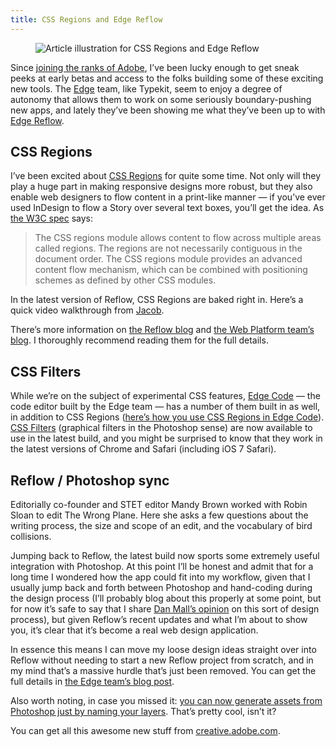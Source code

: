 ```yaml
---
title: CSS Regions and Edge Reflow
---
```

<figure>
	<img src="http://elliotjaystocks.com/assets/52456837c0d7cd34fe000336/article_regions_reflow.png" alt="Article illustration for CSS Regions and Edge Reflow">
</figure>

<p>Since <a href="http://elliotjaystocks.com/blog/hello-typekit/">joining the ranks of Adobe</a>, I’ve been lucky enough to get sneak peeks at early betas and access to the folks building some of these exciting new tools. The <a href="http://html.adobe.com/edge/">Edge</a> team, like Typekit, seem to enjoy a degree of autonomy that allows them to work on some seriously boundary-pushing new apps, and lately they’ve been showing me what they’ve been up to with <a href="http://html.adobe.com/edge/reflow/">Edge Reflow</a>.</p>
<h2><span class="caps">CSS</span> Regions</h2>
<p>I’ve been excited about <a href="http://html.adobe.com/webplatform/layout/regions/"><span class="caps">CSS</span> Regions</a> for quite some time. Not only will they play a huge part in making responsive designs more robust, but they also enable web designers to flow content in a print-like manner — if you’ve ever used InDesign to flow a Story over several text boxes, you’ll get the idea. As <a href="http://dev.w3.org/csswg/css-regions/">the W3C spec</a> says:</p>
<blockquote><p>The <span class="caps">CSS</span> regions module allows content to flow across multiple areas called regions. The regions are not necessarily contiguous in the document order. The <span class="caps">CSS</span> regions module provides an advanced content flow mechanism, which can be combined with positioning schemes as defined by other <span class="caps">CSS</span> modules.</p></blockquote>
<p>In the latest version of Reflow, <span class="caps">CSS</span> Regions are baked right in. Here’s a quick video walkthrough from <a href="http://twitter.com/jacobsurber">Jacob</a>.</p>

<p>There’s more information on <a href="http://blogs.adobe.com/edgereflow/2013/09/24/the-future-of-responsive-layouts-is-here/">the Reflow blog</a> and <a href="http://blogs.adobe.com/webplatform/2013/09/23/design-next-generation-responsive-designs-for-ios7-with-edge-reflow-cc-and-css-regions-a-story-of-collaboration/">the Web Platform team’s blog</a>. I thoroughly recommend reading them for the full details.</p>
<h2><span class="caps">CSS</span> Filters</h2>
<p>While we’re on the subject of experimental <span class="caps">CSS</span> features, <a href="http://html.adobe.com/edge/code/">Edge Code</a> — the code editor built by the Edge team — has a number of them built in as well, in addition to <span class="caps">CSS</span> Regions (<a href="http://blogs.adobe.com/edgecode/2013/09/24/edge-code-supports-css-regions/">here’s how you use <span class="caps">CSS</span> Regions in Edge Code</a>). <a href="http://html.adobe.com/webplatform/graphics/customfilters/"><span class="caps">CSS</span> Filters</a> (graphical filters in the Photoshop sense) are now available to use in the latest build, and you might be surprised to know that they work in the latest versions of Chrome and Safari (including iOS 7 Safari).</p>
<h2>Reflow / Photoshop sync</h2>
<p class="note left">Editorially co-founder and STET editor Mandy Brown worked with Robin Sloan to edit The Wrong Plane. Here she asks a few questions about the writing process, the size and scope of an edit, and the vocabulary of bird collisions.</p>
<p>Jumping back to Reflow, the latest build now sports some extremely useful integration with Photoshop. At this point I’ll be honest and admit that for a long time I wondered how the app could fit into my workflow, given that I usually jump back and forth between Photoshop and hand-coding during the design process (I’ll probably blog about this properly at some point, but for now it’s safe to say that I share <a href="http://danielmall.com/articles/the-post-psd-era/">Dan Mall’s opinion</a> on this sort of design process), but given Reflow’s recent updates and what I’m about to show you, it’s clear that it’s become a real web design application.</p>

<p>In essence this means I can move my loose design ideas straight over into Reflow without needing to start a new Reflow project from scratch, and in my mind that’s a massive hurdle that’s just been removed. You can get the full details in <a href="http://blogs.adobe.com/edgereflow/2013/09/09/photoshop-reflow/">the Edge team’s blog post</a>.</p>
<p>Also worth noting, in case you missed it: <a href="http://blogs.adobe.com/photoshopdotcom/2013/09/introducing-adobe-generator-for-photoshop-cc.html">you can now generate assets from Photoshop just by naming your layers</a>. That’s pretty cool, isn’t it?</p>
<p>You can get all this awesome new stuff from <a href="http://creative.adobe.com/">creative.adobe.com</a>.</p>
